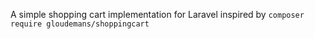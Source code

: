 A simple shopping cart implementation for Laravel inspired by `composer require gloudemans/shoppingcart`

    